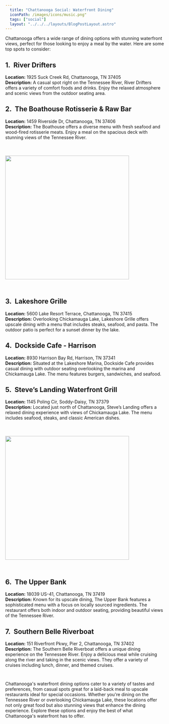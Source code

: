 ```yaml
---
  title: "Chattanooga Social: Waterfront Dining"
  iconPath: /images/icons/music.png"
  tags: ["social"]
  layout: "../../../layouts/BlogPostLayout.astro"
---
```

<style>
  @media (min-width: 768px) {
    .responsive-box {
      width: 28em !important;
      height: 28em !important;
    }
  }
</style>

<div>
  <div>
    Chattanooga offers a wide range of dining options with stunning waterfront views, perfect for those looking to enjoy a meal by the water. Here are some top spots to consider:
  </div>

  <div class="pb-2">
    <h2><span class="color-pink">1.</span>&nbsp;&nbsp;River Drifters</h2>
    <div class="mb-0p5"><b>Location:</b> 1925 Suck Creek Rd, Chattanooga, TN 37405</div>
    <div class="mb-0p5"><b>Description:</b> A casual spot right on the Tennessee River, River Drifters offers a variety of comfort foods and drinks. Enjoy the relaxed atmosphere and scenic views from the outdoor seating area.</div>
  </div>

  <div class="pb-2">
    <h2><span class="color-pink">2.</span>&nbsp;&nbsp;The Boathouse Rotisserie & Raw Bar</h2>
    <div class="mb-0p5"><b>Location:</b> 1459 Riverside Dr, Chattanooga, TN 37406</div>
    <div class="mb-0p5"><b>Description:</b> The Boathouse offers a diverse menu with fresh seafood and wood-fired rotisserie meats. Enjoy a meal on the spacious deck with stunning views of the Tennessee River.</div>
  </div>

  <div class="flex justify-center">
    <image src="/images/chattanooga_guides/social/waterfront_dining1.webp" class="responsive-box" style="width: 20em; height: 20em; margin-bottom: 2em; margin-top: 3.5em;">
  </div>

  <div class="pb-2">
    <h2><span class="color-pink">3.</span>&nbsp;&nbsp;Lakeshore Grille</h2>
    <div class="mb-0p5"><b>Location:</b> 5600 Lake Resort Terrace, Chattanooga, TN 37415</div>
    <div class="mb-0p5"><b>Description:</b> Overlooking Chickamauga Lake, Lakeshore Grille offers upscale dining with a menu that includes steaks, seafood, and pasta. The outdoor patio is perfect for a sunset dinner by the lake.</div>
  </div>

  <div class="pb-2">
    <h2><span class="color-pink">4.</span>&nbsp;&nbsp;Dockside Cafe - Harrison</h2>
    <div class="mb-0p5"><b>Location:</b> 8930 Harrison Bay Rd, Harrison, TN 37341</div>
    <div class="mb-0p5"><b>Description:</b> Situated at the Lakeshore Marina, Dockside Cafe provides casual dining with outdoor seating overlooking the marina and Chickamauga Lake. The menu features burgers, sandwiches, and seafood.</div>
  </div>

  <div class="pb-2">
    <h2><span class="color-pink">5.</span>&nbsp;&nbsp;Steve’s Landing Waterfront Grill</h2>
    <div class="mb-0p5"><b>Location:</b> 1145 Poling Cir, Soddy-Daisy, TN 37379</div>
    <div class="mb-0p5"><b>Description:</b> Located just north of Chattanooga, Steve’s Landing offers a relaxed dining experience with views of Chickamauga Lake. The menu includes seafood, steaks, and classic American dishes.</div>
  </div>

  <div class="flex justify-center">
    <image src="/images/chattanooga_guides/social/waterfront_dining2.webp" class="responsive-box" style="width: 20em; height: 20em; margin-bottom: 2em; margin-top: 3.5em;">
  </div>

  <div class="pb-2">
    <h2><span class="color-pink">6.</span>&nbsp;&nbsp;The Upper Bank</h2>
    <div class="mb-0p5"><b>Location:</b> 18039 US-41, Chattanooga, TN 37419</div>
    <div class="mb-0p5"><b>Description:</b> Known for its upscale dining, The Upper Bank features a sophisticated menu with a focus on locally sourced ingredients. The restaurant offers both indoor and outdoor seating, providing beautiful views of the Tennessee River.</div>
  </div>

  <div class="pb-2">
    <h2><span class="color-pink">7.</span>&nbsp;&nbsp;Southern Belle Riverboat</h2>
    <div class="mb-0p5"><b>Location:</b> 151 Riverfront Pkwy, Pier 2, Chattanooga, TN 37402</div>
    <div class="mb-0p5"><b>Description:</b> The Southern Belle Riverboat offers a unique dining experience on the Tennessee River. Enjoy a delicious meal while cruising along the river and taking in the scenic views. They offer a variety of cruises including lunch, dinner, and themed cruises.</div>
  </div>

  <div style="margin-top: 3em;">Chattanooga's waterfront dining options cater to a variety of tastes and preferences, from casual spots great for a laid-back meal to upscale restaurants ideal for special occasions. Whether you're dining on the Tennessee River or overlooking Chickamauga Lake, these locations offer not only great food but also stunning views that enhance the dining experience. Explore these options and enjoy the best of what Chattanooga's waterfront has to offer.</div>
</div>
